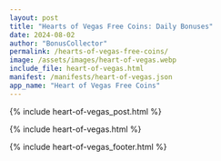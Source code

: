 ```yaml
---
layout: post
title: "Hearts of Vegas Free Coins: Daily Bonuses"
date: 2024-08-02
author: "BonusCollector"
permalink: /hearts-of-vegas-free-coins/
image: /assets/images/heart-of-vegas.webp
include_file: heart-of-vegas.html
manifest: /manifests/heart-of-vegas.json
app_name: "Heart of Vegas Free Coins"
---
```


{% include heart-of-vegas_post.html %}

{% include heart-of-vegas.html %}

{% include heart-of-vegas_footer.html %}